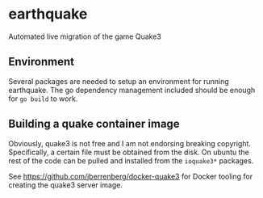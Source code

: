 # earthquake
Automated live migration of the game Quake3

## Environment
Several packages are needed to setup an environment for running earthquake.
The go dependency management included should be enough for `go build` to work.

## Building a quake container image
Obviously, quake3 is not free and I am not endorsing breaking copyright.
Specifically, a certain file must be obtained from the disk.
On ubuntu the rest of the code can be pulled and installed from the `ioquake3*` packages.

See https://github.com/jberrenberg/docker-quake3 for Docker tooling for creating the quake3 server image.
